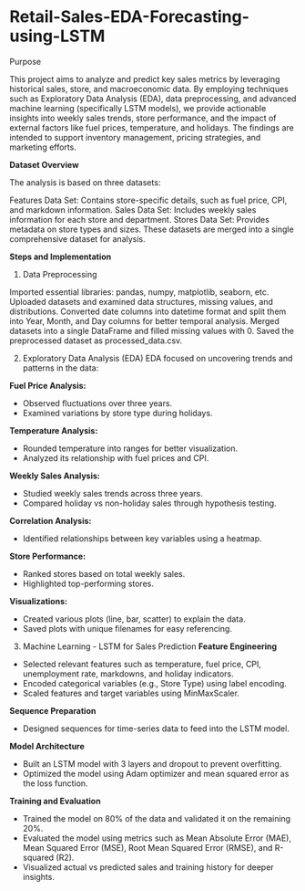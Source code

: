 # Retail-Sales-EDA-Forecasting-using-LSTM
Purpose

This project aims to analyze and predict key sales metrics by leveraging historical sales, store, and macroeconomic data. By employing techniques such as Exploratory Data Analysis (EDA), data preprocessing, and advanced machine learning (specifically LSTM models), we provide actionable insights into weekly sales trends, store performance, and the impact of external factors like fuel prices, temperature, and holidays. The findings are intended to support inventory management, pricing strategies, and marketing efforts.

**Dataset Overview**

The analysis is based on three datasets:

Features Data Set: Contains store-specific details, such as fuel price, CPI, and markdown information.
Sales Data Set: Includes weekly sales information for each store and department.
Stores Data Set: Provides metadata on store types and sizes.
These datasets are merged into a single comprehensive dataset for analysis.

**Steps and Implementation**

1. Data Preprocessing

Imported essential libraries: pandas, numpy, matplotlib, seaborn, etc.
Uploaded datasets and examined data structures, missing values, and distributions.
Converted date columns into datetime format and split them into Year, Month, and Day columns for better temporal analysis.
Merged datasets into a single DataFrame and filled missing values with 0.
Saved the preprocessed dataset as processed_data.csv.

2. Exploratory Data Analysis (EDA)
EDA focused on uncovering trends and patterns in the data:

  **Fuel Price Analysis:**
  - Observed fluctuations over three years.
  - Examined variations by store type during holidays.

  **Temperature Analysis:**
  - Rounded temperature into ranges for better visualization.
  - Analyzed its relationship with fuel prices and CPI.

  **Weekly Sales Analysis:**
  - Studied weekly sales trends across three years.
  - Compared holiday vs non-holiday sales through hypothesis testing.
  
  **Correlation Analysis:**
  - Identified relationships between key variables using a heatmap.

  **Store Performance:**
  - Ranked stores based on total weekly sales.
  - Highlighted top-performing stores.

  **Visualizations:**
  - Created various plots (line, bar, scatter) to explain the data.
  - Saved plots with unique filenames for easy referencing.

3. Machine Learning - LSTM for Sales Prediction
  **Feature Engineering**
  - Selected relevant features such as temperature, fuel price, CPI, unemployment rate, markdowns, and holiday indicators.
  - Encoded categorical variables (e.g., Store Type) using label encoding.
  - Scaled features and target variables using MinMaxScaler.

  **Sequence Preparation**
  - Designed sequences for time-series data to feed into the LSTM model.

  **Model Architecture**
  - Built an LSTM model with 3 layers and dropout to prevent overfitting.
  - Optimized the model using Adam optimizer and mean squared error as the loss function.

  **Training and Evaluation**
  - Trained the model on 80% of the data and validated it on the remaining 20%.
  - Evaluated the model using metrics such as Mean Absolute Error (MAE), Mean Squared Error (MSE), Root Mean Squared Error     (RMSE), and R-squared (R2).
  - Visualized actual vs predicted sales and training history for deeper insights.

